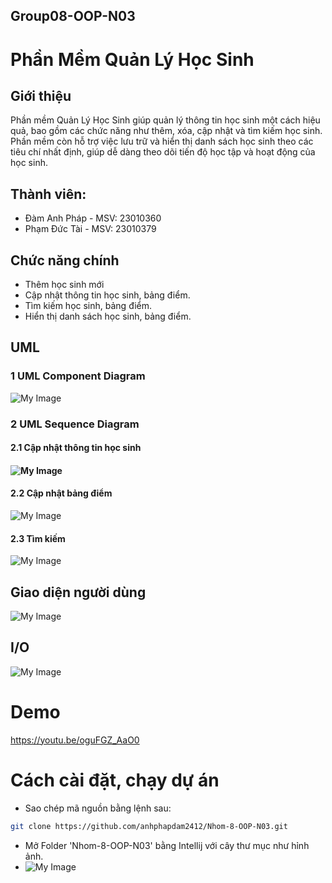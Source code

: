 ## Group08-OOP-N03

# Phần Mềm Quản Lý Học Sinh

## Giới thiệu
Phần mềm Quản Lý Học Sinh giúp quản lý thông tin học sinh một cách hiệu quả, bao gồm các chức năng như thêm, xóa, cập nhật và tìm kiếm học sinh. Phần mềm còn hỗ trợ việc lưu trữ và hiển thị danh sách học sinh theo các tiêu chí nhất định, giúp dễ dàng theo dõi tiến độ học tập và hoạt động của học sinh.
## Thành viên:
- Đàm Anh Pháp - MSV: 23010360 
- Phạm Đức Tài - MSV: 23010379

## Chức năng chính
- Thêm học sinh mới
- Cập nhật thông tin học sinh, bảng điểm.
- Tìm kiếm học sinh, bảng điểm.
- Hiển thị danh sách học sinh, bảng điểm.

## UML
### 1 UML Component Diagram
![My Image](img/UML/QLHS.png)<br>
### 2 UML Sequence Diagram
#### 2.1 Cập nhật thông tin học sinh
#### ![My Image](img/UML/CapNhatThongTin.png)<br>
#### 2.2 Cập nhật bảng điểm
![My Image](img/UML/CapNhatDiem.png)<br>
#### 2.3 Tìm kiếm
![My Image](img/UML/TimKiem.png)<br>
## Giao diện người dùng
![My Image](img/giaodien/giaodien.png)<br>
## I/O
![My Image](img/IO.png)<br>

# Demo
https://youtu.be/oguFGZ_AaO0

# Cách cài đặt, chạy dự án
- Sao chép mã nguồn bằng lệnh sau:
```bash
git clone https://github.com/anhphapdam2412/Nhom-8-OOP-N03.git
```
- Mở Folder 'Nhom-8-OOP-N03' bằng Intellij với cây thư mục như hỉnh ảnh.
- ![My Image](img/huongDanChayDuAn.png)<br>